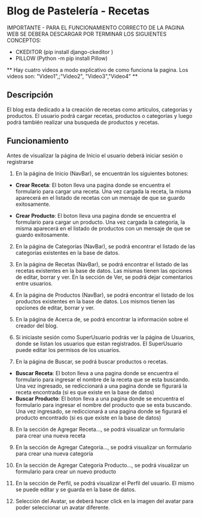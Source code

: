 # Blog de Pastelería - Recetas

IMPORTANTE - 
PARA EL FUNCIONAMIENTO CORRECTO DE LA PAGINA WEB SE DEBERA DESCARGAR POR TERMINAR LOS SIGUIENTES CONCEPTOS:
- CKEDITOR (pip install django-ckeditor )
- PILLOW (Python -m pip install Pillow)

** Hay cuatro videos a modo explicativo de como funciona la pagina. Los videos son: "Video1",;"Video2", "Video3","Video4" **

## Descripción

El blog esta dedicado a la creación de recetas como artículos, categorías y productos. El usuario podrá cargar recetas, productos o categorías y luego podrá también realizar una busqueda de productos y recetas.

## Funcionamiento

Antes de visualizar la página de Inicio el usuario deberá iniciar sesión o registrarse

1. En la página de Inicio (NavBar), se encuentrán los siguientes botones:
- **Crear Receta**: El boton lleva una pagina donde se encuentra el formulario para cargar una receta. Una vez cargada la receta, la misma aparecerá en el listado de recetas con un mensaje de que se guardo exitosamente.

- **Crear Producto**: El boton lleva una pagina donde se encuentra el formulario para cargar un producto. Una vez cargada la categoría, la misma aparecerá en el listado de productos con un mensaje de que se guardo exitosamente.


2. En la página de Categorías (NavBar), se podrá encontrar el listado de las categorías existentes en la base de datos.

3. En la página de Recetas (NavBar), se podrá encontrar el listado de las recetas existentes en la base de datos. Las mismas tienen las opciones de editar, borrar y ver. En la sección de Ver, se podrá dejar comentarios entre usuarios.

4. En la página de Productos (NavBar), se podrá encontrar el listado de los productos existentes en la base de datos. Los mismos tienen las opciones de editar, borrar y ver. 

5. En la página de Acerca de, se podrá encontrar la información sobre el creador del blog.

6. Si iniciaste sesión como SuperUsuario podrás ver la página de Usuarios, donde se listan los usuarios que estan registrados. El SuperUsuario puede editar los permisos de los usuarios.

7. En la página de Buscar, se podrá buscar productos o recetas.

- **Buscar Receta**: El boton lleva a una pagina donde se encuentra el formulario para ingresar el nombre de la receta que se esta buscando. Una vez ingresado, se rediccionará a una pagina donde se figurará la receta encontrada (si es que existe en la base de datos)
- **Buscar Producto**: El boton lleva a una pagina donde se encuentra el formulario para ingresar el nombre del producto que se esta buscando. Una vez ingresado, se rediccionará a una pagina donde se figurará el producto encontrado (si es que existe en la base de datos)

8. En la sección de Agregar Receta..., se podrá visualizar un formulario para crear una nueva receta

9. En la sección de Agregar Categoría..., se podrá visualizar un formulario para crear una nueva categoría

10. En la sección de Agregar Categoría Producto..., se podrá visualizar un formulario para crear un nuevo producto

11. En la sección de Perfil, se podrá visualizar el Perfil del usuario. El mismo se puede editar y se guarda en la base de datos.

12. Selección del Avatar, se deberá hacer click en la imagen del avatar para poder seleccionar un avatar diferente.



